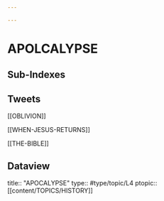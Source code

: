 ```yaml
---

---
```

# APOLCALYPSE
## Sub-Indexes


## Tweets
[[OBLIVION]]

[[WHEN-JESUS-RETURNS]]

[[THE-BIBLE]]


## Dataview
title:: "APOCALYPSE"
type:: #type/topic/L4
ptopic:: [[content/TOPICS/HISTORY]]